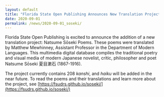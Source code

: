 ```yaml
---
layout: default
title: "Florida State Open Publishing Announces New Translation Project"
date: 2020-09-01
permalink: /news/2020-09-01_soseki/
---
```


Florida State Open Publishing is excited to announce the addition of a new translation project: Natsume Sōseki Poems. These poems were translated by Matthew Mewhinney, Assistant Professor in the Department of Modern Languages. This multimedia digital database compiles the traditional poetry and visual media of modern Japanese novelist, critic, philosopher and poet Natsume Sōseki 夏目漱石 (1867-1916). 

The project currently contains 208 *kanshi*, and *haiku* will be added in the near future. To read the poems and their translations and learn more about the project, see [https://fsudrs.github.io/soseki/](https://fsudrs.github.io/soseki/)
